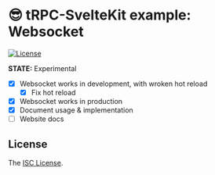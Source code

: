 # 😎 tRPC-SvelteKit example: Websocket

[![License][license-image]][license-url]

**STATE:** Experimental

- [x] Websocket works in development, with wroken hot reload
  - [x] Fix hot reload
- [x] Websocket works in production
- [x] Document usage & implementation
- [ ] Website docs

## License

The [ISC License](LICENSE).

[license-image]: http://img.shields.io/npm/l/trpc-sveltekit.svg?style=flat-square
[license-url]: LICENSE
